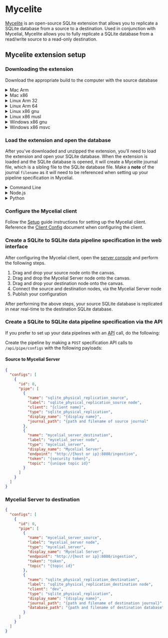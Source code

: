 # Mycelite

[Mycelite](https://github.com/mycelial/mycelite) is an open-source SQLite
extension that allows you to replicate a SQLite database from a source to a
destination.  Used in conjunction with Mycelial, Mycelite allows you to fully 
replicate a SQLite database from a read/write source to a read-only destination.

## Mycelite extension setup

### Downloading the extension

Download the appropriate build to the computer with the source database

<details>
  <summary>Mac Arm</summary>

```toml
curl -L https://github.com/mycelial/mycelite/releases/latest/download/aarch64-apple-darwin.tgz --output aarch64-apple-darwin.tgz
tar -xvzf aarch64-apple-darwin.tgz
```
</details>
<details>
  <summary>Mac x86</summary>

```toml
curl -L https://github.com/mycelial/mycelite/releases/latest/download/x86_64-apple-darwin.tgz --output x86_64-apple-darwin.tgz
tar -xvzf x86_64-apple-darwin.tgz
```
</details>
<details>
  <summary>Linux Arm 32</summary>

```toml
curl -L https://github.com/mycelial/mycelite/releases/latest/download/arm-unknown-linux-gnueabihf.tgz --output arm-unknown-linux-gnueabihf.tgz 
tar -xvzf arm-unknown-linux-gnueabihf.tgz 
```
</details>
<details>
  <summary>Linux Arm 64</summary>

```toml
curl -L https://github.com/mycelial/mycelite/releases/latest/download/aarch64-unknown-linux-gnu.tgz --output arm-unknown-linux-gnueabihf.tgz 
tar -xvzf arm-unknown-linux-gnueabihf.tgz 
```
</details>
<details>
  <summary>Linux x86 gnu</summary>

```toml
curl -L https://github.com/mycelial/mycelite/releases/latest/download/x86_64-unknown-linux-gnu.tgz --output x86_64-unknown-linux-gnu.tgz 
tar -xvzf x86_64-unknown-linux-gnu.tgz 
```
</details>
<details>
  <summary>Linux x86 musl</summary>

```toml
curl -L https://github.com/mycelial/mycelite/releases/latest/download/x86_64-unknown-linux-musl.tgz --output x86_64-unknown-linux-musl.tgz 
tar -xvzf x86_64-unknown-linux-musl.tgz  
```
</details>
<details>
  <summary>Windows x86 gnu</summary>

```toml
curl.exe -L https://github.com/mycelial/mycelite/releases/latest/download/x86_64-pc-windows-gnu.zip --output x86_64-pc-windows-gnu.zip 
tar.exe -xvzf x86_64-pc-windows-gnu.zip
```
</details>
<details>
  <summary>Windows x86 msvc</summary>

```toml
curl.exe -L https://github.com/mycelial/mycelite/releases/latest/download/x86_64-pc-windows-msvc.zip --output x86_64-pc-windows-msvc.zip 
tar.exe -xvzf x86_64-pc-windows-msvc.zip
```
</details>

### Load the extension and open the database

After you've downloaded and unzipped the extension, you'll need to load the
extension and open your SQLite database. When the extension is loaded and the
SQLite database is opened, it will create a Mycelite journal file, which is a
sibling file to the SQLite database file. Make a **note** of the journal
`filename` as it will need to be referenced when setting up your pipeline
specification in Mycelial.


<details>
  <summary>Command Line</summary>

```
sqlite3
.load ./libmycelite mycelite_writer
.open writer.db
```
</details>

<details>
  <summary>Node.js</summary>

#### Install better-sqlite3

```bash
npm install better-sqlite3
```

#### Setup the writer

##### Import better-sqlite

```js
import Database from 'better-sqlite3';
```

##### Load the extension

```js
let db = new Database(':memory:');

db.loadExtension('./libmycelite', 'mycelite_writer');
```

##### Open the database

```js
db = new Database('writer.db');
```

</details>

<details>
  <summary>Python</summary>

#### Import sqlite3

```python
import sqlite3
```

#### Load the extension

```python
connection = sqlite3.connect(":memory:")
connection.enable_load_extension(True)
connection.execute("select load_extension('./libmycelite', 'mycelite_writer')")
```

#### Open the database

```python
db = sqlite3.connect("writer.db")
```

</details>

### Configure the Mycelial client

Follow the [Setup](Setup.md) guide instructions for setting up the Mycelial
client. Reference the [Client Config](client_config.md) document when
configuring the client.

### Create a SQLite to SQLite data pipeline specification in the web interface

After configuring the Mycelial client, open the [server
console](http://localhost:8080) and perform the following steps.

1. Drag and drop your source node onto the canvas.
2. Drag and drop the Mycelial Server node onto the canvas.
3. Drag and drop your destination node onto the canvas.
4. Connect the source and destination nodes, via the Mycelial Server node
5. Publish your configuration

After performing the above steps, your source SQLite database is replicated in 
near real-time to the destination SQLite database.

### Create a SQLite to SQLite data pipeline specification via the API

If you prefer to set up your data pipelines with an [API](API.md) call, do the
following:

Create the pipeline by making a `POST` specification API calls to
`/api/pipe/configs` with the following payloads:

#### Source to Mycelial Server 

```json
{
  "configs": [
    {
      "id": 0,
      "pipe": [
        {
          "name": "sqlite_physical_replication_source",
          "label": "sqlite_physical_replication_source node",
          "client": "{client name}",
          "type": "sqlite_physical_replication",
          "display_name": "{display name}",
          "journal_path": "{path and filename of source journal"
        },
        {
          "name": "mycelial_server_destination",
          "label": "mycelial_server node",
          "type": "mycelial_server",
          "display_name": "Mycelial Server",
          "endpoint": "http://{host or ip}:8080/ingestion",
          "token": "{security token}",
          "topic": "{unique topic id}"
        }
      ]
    }
  ]
}
```

### Mycelial Server to destination

```json
{
  "configs": [
    {
      "id": 0,
      "pipe": [
        {
          "name": "mycelial_server_source",
          "label": "mycelial_server node",
          "type": "mycelial_server",
          "display_name": "Mycelial Server",
          "endpoint": "http://{host or ip}:8080/ingestion",
          "token": "token",
          "topic": "{topic id}"
        },
        {
          "name": "sqlite_physical_replication_destination",
          "label": "sqlite_physical_replication_destination node",
          "client": "dev",
          "type": "sqlite_physical_replication",
          "display_name": "{display name}",
          "journal_path": "{path and filename of destination journal}",
          "database_path": "{path and filename of destination database"
        }
      ]
    }
  ]
}
```